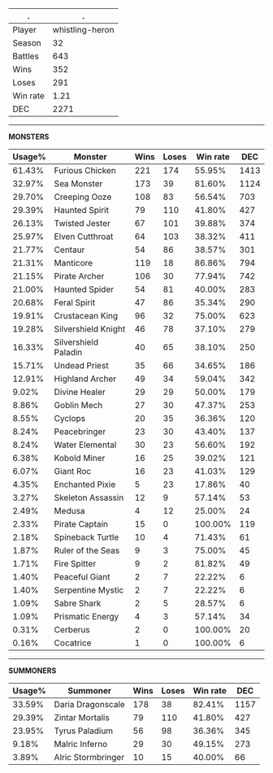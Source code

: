 .|.
|-|-
Player|whistling-heron
Season|32
Battles|643
Wins|352
Loses|291
Win rate|1.21
DEC|2271

---
**MONSTERS**

Usage%|Monster|Wins|Loses|Win rate|DEC|
-|-|-|-|-|-|
61.43%|Furious Chicken|221|174|55.95%|1413|
32.97%|Sea Monster|173|39|81.60%|1124|
29.70%|Creeping Ooze|108|83|56.54%|703|
29.39%|Haunted Spirit|79|110|41.80%|427|
26.13%|Twisted Jester|67|101|39.88%|374|
25.97%|Elven Cutthroat|64|103|38.32%|411|
21.77%|Centaur|54|86|38.57%|301|
21.31%|Manticore|119|18|86.86%|794|
21.15%|Pirate Archer|106|30|77.94%|742|
21.00%|Haunted Spider|54|81|40.00%|283|
20.68%|Feral Spirit|47|86|35.34%|290|
19.91%|Crustacean King|96|32|75.00%|623|
19.28%|Silvershield Knight|46|78|37.10%|279|
16.33%|Silvershield Paladin|40|65|38.10%|250|
15.71%|Undead Priest|35|66|34.65%|186|
12.91%|Highland Archer|49|34|59.04%|342|
9.02%|Divine Healer|29|29|50.00%|179|
8.86%|Goblin Mech|27|30|47.37%|253|
8.55%|Cyclops|20|35|36.36%|120|
8.24%|Peacebringer|23|30|43.40%|137|
8.24%|Water Elemental|30|23|56.60%|192|
6.38%|Kobold Miner|16|25|39.02%|121|
6.07%|Giant Roc|16|23|41.03%|129|
4.35%|Enchanted Pixie|5|23|17.86%|40|
3.27%|Skeleton Assassin|12|9|57.14%|53|
2.49%|Medusa|4|12|25.00%|24|
2.33%|Pirate Captain|15|0|100.00%|119|
2.18%|Spineback Turtle|10|4|71.43%|61|
1.87%|Ruler of the Seas|9|3|75.00%|45|
1.71%|Fire Spitter|9|2|81.82%|49|
1.40%|Peaceful Giant|2|7|22.22%|6|
1.40%|Serpentine Mystic|2|7|22.22%|6|
1.09%|Sabre Shark|2|5|28.57%|6|
1.09%|Prismatic Energy|4|3|57.14%|34|
0.31%|Cerberus|2|0|100.00%|20|
0.16%|Cocatrice|1|0|100.00%|6|

---
**SUMMONERS**

Usage%|Summoner|Wins|Loses|Win rate|DEC|
-|-|-|-|-|-|
33.59%|Daria Dragonscale|178|38|82.41%|1157|
29.39%|Zintar Mortalis|79|110|41.80%|427|
23.95%|Tyrus Paladium|56|98|36.36%|345|
9.18%|Malric Inferno|29|30|49.15%|273|
3.89%|Alric Stormbringer|10|15|40.00%|66|
